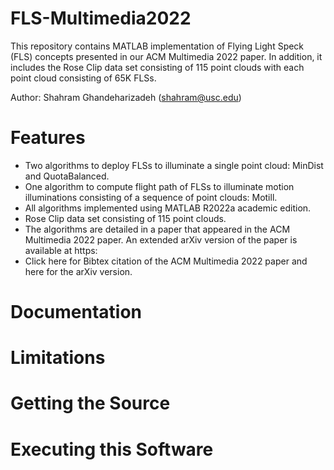 # FLS-Multimedia2022
This repository contains MATLAB implementation of Flying Light Speck (FLS) concepts presented in our ACM Multimedia 2022 paper.  In addition, it includes the Rose Clip data set consisting of 115 point clouds with each point cloud consisting of 65K FLSs.  

Author:  Shahram Ghandeharizadeh (shahram@usc.edu)

# Features

  * Two algorithms to deploy FLSs to illuminate a single point cloud:  MinDist and QuotaBalanced.
  * One algorithm to compute flight path of FLSs to illuminate motion illuminations consisting of a sequence of point clouds:  Motill.
  * All algorithms implemented using MATLAB R2022a academic edition. 
  * Rose Clip data set consisting of 115 point clouds.
  * The algorithms are detailed in a paper that appeared in the ACM Multimedia 2022 paper.  An extended arXiv version of the paper is available at https:
  * Click here for Bibtex citation of the ACM Multimedia 2022 paper and here for the arXiv version.

# Documentation

# Limitations

# Getting the Source

# Executing this Software
